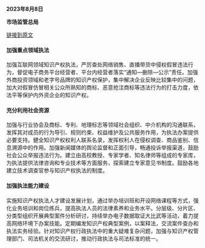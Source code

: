 **2023年8月8日**

**市场监管总局**

[链接到原文](https://www.gov.cn/zhengce/zhengceku/202308/content_6898631.htm)

#### 加强重点领域执法

加强互联网领域知识产权执法，严厉查处网络销售、直播带货中侵权假冒违法行为，督促电子商务平台经营者、平台内经营者落实“通知—删除—公示”责任。加强外商投资领域和老字号品牌的知识产权保护，集中解决企业反映比较集中的问题，加大对假冒仿冒相关公众所熟知的商标、恶意抢注商标等违法行为的打击力度，依法平等保护内外资企业的知识产权。

#### 充分利用社会资源

加强与行业协会及商标、专利、地理标志等领域社会组织、中介机构的沟通联系，发挥其对成员的行为导引、规则约束、权益维护及公共服务作用，为执法办案提供必要支持。健全知识产权权利人联系名录，发挥权利人在侵权调查、商品鉴别、信息溯源中的作用。加强新闻媒体的舆论监督和正面引导，畅通投诉举报渠道，鼓励社会公众举报违法行为。建立由高校教授、专家学者、知名律师等组成的专家库，为执法提供法律咨询和专业技术等方面服务，探索建立专家意见书制度。鼓励各地建立技术调查官参与知识产权执法的制度。

#### 加强执法能力建设

实施知识产权执法人才建设发展计划，通过举办培训班和开设网络课程等方式，强化业务培训和岗位练兵，提高执法人员的法律素养和业务水平。分层级、分片区、分类型组织开展典型案件分析研讨，持续举办电子数据取证大比武等活动，着力提高网络环境下办案技能。定期编发知识产权典型案例，以案释法，交流案件查办和执法实务经验。针对知识产权行政执法中的重大疑难复杂问题，加强与知识产权管理部门、司法机关的交流研讨，推动行政执法与司法标准的统一。